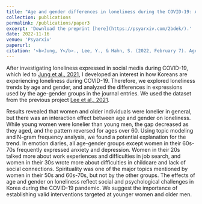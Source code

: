 ```yaml
---
title: "Age and gender differences in loneliness during the COVID-19: Analyses on large cross-sectional surveys and emotion diaries"
collection: publications
permalink: /publications/paper3
excerpt: 'Download the preprint [here](https://psyarxiv.com/2bdek/).'
date: 2022-11-16
venue: 'Psyarxiv'
paperurl:
citation: '<b>Jung, Y</b>., Lee, Y., & Hahn, S. (2022, February 7). Age and gender differences in loneliness during the COVID-19: Analyses on large cross-sectional surveys and emotion diaries. <i> Psyarxiv</i>. https://doi.org/10.31234/osf.io/2bdek.'
---
```

After investigating loneliness expressed in social media during COVID-19, which led to [Jung et al., 2021](/publications/paper2), I developed an interest in how Koreans are experiencing loneliness during COVID-19. Therefore, we explored loneliness trends by age and gender, and analyzed the differences in expressions used by the age-gender groups in the journal entries. We used the dataset from the previous project [Lee et al., 2021](/publications/paper1). 

Results revealed that women and older individuals were lonelier in general, but there was an interaction effect between age and gender on loneliness. While young women were lonelier than young men, the gap decreased as they aged, and the pattern reversed for ages over 60. Using topic modeling and N-gram frequency analysis, we found a potential explanation for the trend. In emotion diaries, all age-gender groups except women in their 60s-70s frequently expressed anxiety and depression. Women in their 20s talked more about work experiences and difficulties in job search, and women in their 30s wrote more about difficulties in childcare and lack of social connections. Spirituality was one of the major topics mentioned by women in their 50s and 60s-70s, but not by the other groups. The effects of age and gender on loneliness reflect social and psychological challenges in Korea during the COVID-19 pandemic. We suggest the importance of establishing valid interventions targeted at younger women and older men.